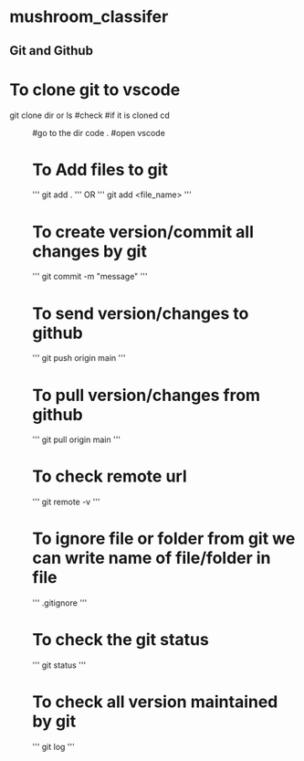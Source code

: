# mushroom_classifer

## Git and Github

# To clone git to vscode
git clone <url>
dir or ls #check #if it is cloned
cd <dir> #go to the dir
code . #open vscode

# To Add files to git
'''
git add .
'''
OR
'''
git add <file_name>
'''

# To create version/commit all changes by git
'''
git commit -m "message"
'''

# To send version/changes to github
'''
git push origin main
'''

# To pull version/changes from github
'''
git pull origin main
'''

# To check remote url
'''
git remote -v
'''

# To ignore file or folder from git we can write name of file/folder in file
'''
.gitignore
'''

# To check the git status
'''
git status
'''

# To check all version maintained by git
'''
git log
'''